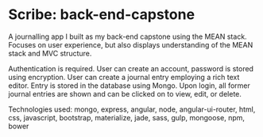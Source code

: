 # Scribe: back-end-capstone
A journalling app I built as my back-end capstone using the MEAN stack. Focuses on user experience, but also displays understanding of the MEAN stack and MVC structure.


Authentication is required. User can create an account, password is stored using encryption. User can create a journal entry employing a rich text editor. Entry is stored in the database using Mongo. Upon login, all former journal entries are shown and can be clicked on to view, edit, or delete.

Technologies used:
mongo, express, angular, node, angular-ui-router, html, css, javascript, bootstrap, materialize, jade, sass, gulp, mongoose, npm, bower
